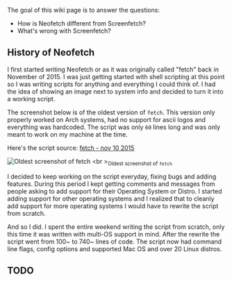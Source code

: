 The goal of this wiki page is to answer the questions:

- How is Neofetch different from Screenfetch?
- What's wrong with Screenfetch?

## History of Neofetch

I first started writing Neofetch or as it was originally called "fetch" back in November of 2015. I was just getting started with shell scripting at this point so I was writing scripts for anything and everything I could think of. I had the idea of showing an image next to system info and decided to turn it into a working script.

The screenshot below is of the oldest version of `fetch`. This version only properly worked on Arch systems, had no support for ascii logos and everything was hardcoded. The script was only `60` lines long and was only meant to work on my machine at the time. 

Here's the script source: [fetch - nov 10 2015](https://github.com/dylanaraps/dotfiles/blob/0a146c986b1540949146f753998ba91a414fd716/scripts/fetch.sh)

![Oldest screenshot of fetch](https://u.teknik.io/h7KSz.png)
<br \><sub>Oldest screenshot of `fetch`</sub>

I decided to keep working on the script everyday, fixing bugs and adding features. During this period I kept getting comments and messages from people asking to add support for their Operating System or Distro. I started adding support for other operating systems and I realized that to cleanly add support for more operating systems I would have to rewrite the script from scratch. 

And so I did. I spent the entire weekend writing the script from scratch, only this time it was written with multi-OS support in mind. After the rewrite the script went from 100~ to 740~ lines of code. The script now had command line flags, config options and supported Mac OS and over 20 Linux distros.


## TODO